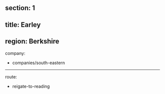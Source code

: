 section: 1
----
title: Earley
----
region: Berkshire
----
company:
- companies/south-eastern
----
route:
- reigate-to-reading
